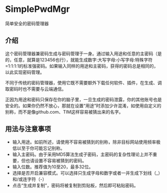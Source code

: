 # SimplePwdMgr
简单安全的密码管理器

## 介绍

这个密码管理器兼密码生成与密码管理于一身。通过输入用途和任意的主密码（是的，任意，就算是123456也行），就能生成数字:大写字母:小写字母:特殊字符=1:1:1:1的标准强密码。如果输入同样的用途和主密码，获得的密码总是相同的，以此实现密码管理。

不同于传统的密码管理器，使用它既不需要额外下载任何软件、插件，在生成、调取密码时也不需要与云端通信。

正因为用途和密码只保存在你的脑子里，一旦生成的密码泄露，你的其他账号也是安全的。如果你仍然不放心，那就在设置“用途”时添加少许混淆，如使用自定义的别称，而不是像github.com、TIM这样容易被猜出来的名字。

## 用法与注意事项

* 输入用途。如前所述，请使用不容易被猜到的别称，除非目标网站使用频率极低以至于你可能忘记别称。
* 输入主密码。由于采用MD5算法生成子密码，主密码的复杂性理论上并不重要，但也请设置不容易被猜到的密码。
* 输入位数。推荐值为10至20，最多32位。
* 选择是否开启兼容模式。可以选择只生成字母和数字或者一并生成下划线（_）和/或连字符（-）
* 点击“生成并复制”，密码将被复制到剪贴板，然后即可粘贴密码。